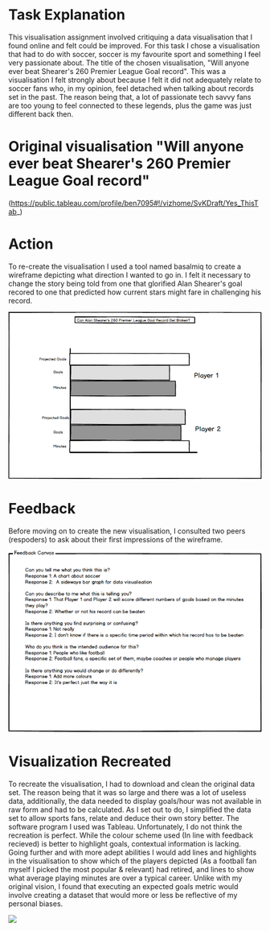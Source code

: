 # Task Explanation
This visualisation assignment involved critiquing a data visualisation that I found online and felt could be improved. For this task I chose a visualisation that had to do with soccer, soccer is my favourite sport and something I feel very passionate about. The title of the chosen visualisation, "Will anyone ever beat Shearer's 260 Premier League Goal record". This was a visualisation I felt strongly about because I felt it did not adequately relate to soccer fans who, in my opinion, feel detached when talking about records set in the past. The reason being that, a lot of passionate tech savvy fans are too young to feel connected to these legends, plus the game was just different back then.

# Original visualisation "Will anyone ever beat Shearer's 260 Premier League Goal record"
(https://public.tableau.com/profile/ben7095#!/vizhome/SvKDraft/Yes_ThisTab_)

# Action
To re-create the visualisation I used a tool named basalmiq to create a wireframe depicting what direction I wanted to go in. I felt it necessary to change the story being told from one that glorified Alan Shearer's goal recored to one that predicted how current stars might fare in challenging his record.

![](Mockupa.jpeg)

# Feedback
Before moving on to create the new visualisation, I consulted two peers (respoders) to ask about their first impressions of the wireframe.

![](Mockupb.jpeg)

# Visualization Recreated
To recreate the visualisation, I had to download and clean the original data set. The reason being that it was so large and there was a lot of useless data, additionally, the data needed to display goals/hour was not available in raw form and had to be calculated. As I set out to do, I simplified the data set to allow sports fans, relate and deduce their own story better. The software program I used was Tableau. Unfortunately, I do not think the recreation is perfect. While the colour scheme used (In line with feedback recieved) is better to highlight goals, contextual information is lacking. Going further and with more adept abilities I would add lines and highlights in the visualisation to show which of the players depicted (As a football fan myself I picked the most popular & relevant) had retired, and lines to show what average playing minutes are over a typical career. Unlike with my original vision, I found that executing an expected goals metric would involve creating a dataset that would more or less be reflective of my personal biases. 

<div class='tableauPlaceholder' id='viz1573619642398' style='position: relative'><noscript><a href='#'><img alt=' ' src='https:&#47;&#47;public.tableau.com&#47;static&#47;images&#47;Wi&#47;WillanyoneeverbeatShearers260goals_15736187073430&#47;Sheet3&#47;1_rss.png' style='border: none' /></a></noscript><object class='tableauViz'  style='display:none;'><param name='host_url' value='https%3A%2F%2Fpublic.tableau.com%2F' /> <param name='embed_code_version' value='3' /> <param name='site_root' value='' /><param name='name' value='WillanyoneeverbeatShearers260goals_15736187073430&#47;Sheet3' /><param name='tabs' value='no' /><param name='toolbar' value='yes' /><param name='static_image' value='https:&#47;&#47;public.tableau.com&#47;static&#47;images&#47;Wi&#47;WillanyoneeverbeatShearers260goals_15736187073430&#47;Sheet3&#47;1.png' /> <param name='animate_transition' value='yes' /><param name='display_static_image' value='yes' /><param name='display_spinner' value='yes' /><param name='display_overlay' value='yes' /><param name='display_count' value='yes' /></object></div>                <script type='text/javascript'>                    var divElement = document.getElementById('viz1573619642398');                    var vizElement = divElement.getElementsByTagName('object')[0];                    vizElement.style.width='100%';vizElement.style.height=(divElement.offsetWidth*0.75)+'px';                    var scriptElement = document.createElement('script');                    scriptElement.src = 'https://public.tableau.com/javascripts/api/viz_v1.js';                    vizElement.parentNode.insertBefore(scriptElement, vizElement);                </script>
